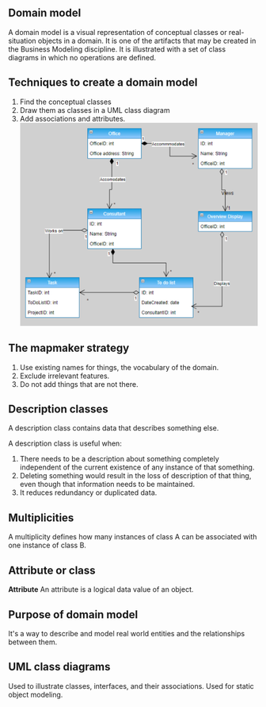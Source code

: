 ## Domain model
A domain model is a visual representation of conceptual classes or real-situation objects in a domain. It is one of the artifacts that may be created in the Business Modeling discipline. It is illustrated with a set of class diagrams in which no operations are defined.

## Techniques to create a domain model
1. Find the conceptual classes
2. Draw them as classes in a UML class diagram
3. Add associations and attributes.
![](Pasted%20image%2020220618155224.png)

## The mapmaker strategy
1. Use existing names for things, the vocabulary of the domain.
2. Exclude irrelevant features.
3. Do not add things that are not there.

## Description classes
A description class contains data that describes something else.

A description class is useful when:
1. There needs to be a description about something completely independent of the current existence of any instance of that something.
2. Deleting something would result in the loss of description of that thing, even though that information needs to be maintained.
3. It reduces redundancy or duplicated data.

## Multiplicities
A multiplicity defines how many instances of class A can be associated with one instance of class B.

## Attribute or class
**Attribute**
An attribute is a logical data value of an object.

## Purpose of domain model
It's a way to describe and model real world entities and the relationships between them.

## UML class diagrams
Used to illustrate classes, interfaces, and their associations. Used for static object modeling.